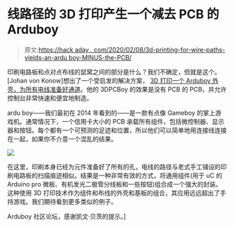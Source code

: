 # 线路径的 3D 打印产生一个减去 PCB 的 Arduboy

> 原文:[https://hack aday . com/2020/02/08/3d-printing-for-wire-paths-yields-an-ardu boy-MINUS-the-PCB/](https://hackaday.com/2020/02/08/3d-printing-for-wire-paths-yields-an-arduboy-minus-the-pcb/)

印刷电路板和点对点布线的鼠窝之间的部分是什么？我们不确定，但就是这个。[Johan von Konow]想出了一个受启发的解决方案， [3D 打印一个 Arduboy 外壳，为所有电线准备好通道](https://vonkonow.com/wordpress/2020/01/3dpcboy-build-your-own-handheld-gaming-platform/)。他的 3DPCBoy 的效果是没有 PCB 的 PCB，并允许控制台非常快速和便宜地制造。

ardu boy——我们最初在 2014 年看到的——是一款有点像 Gameboy 的掌上游戏机。通常情况下，一个信用卡大小的 PCB 承载所有组件，包括微控制器、显示器和按钮。每个都有一个可预测的足迹和位置，所以他们可以简单地用连接线连接在一起，如果你不介意一个混乱的结果。

![](../Images/88f8d41fac52a8b25d50b12fa7cebf68.png)

在这里，印刷本身已经为元件准备好了所有的孔，电线的路径与老式手工铺设的印刷电路板的扫描痕迹相似。结果是一种非常有效的方式，将通用组件(用于 uC 的 Arduino pro 微板、有机发光二极管分线板和一些按钮)组合成一个强大的封装。这种使用 3D 打印技术作为组件和布线的外壳和基板的组合，其应用远远超出了手持游戏。我们期待看到更多类似的例子。

Arduboy 社区论坛，感谢凯文·贝茨的提示。]